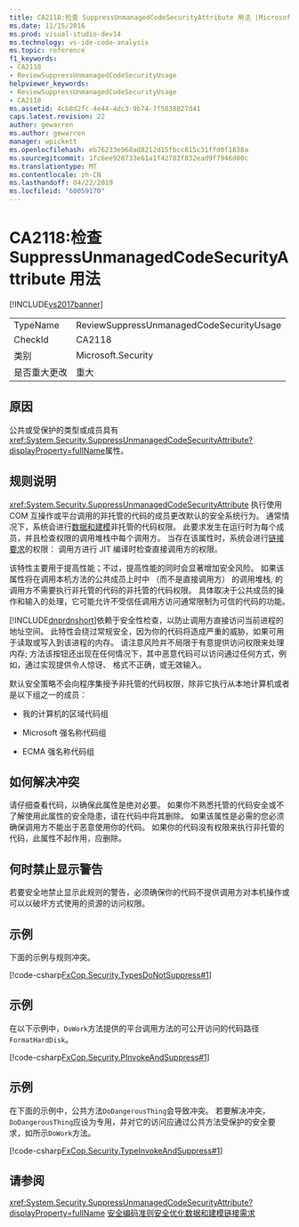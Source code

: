 ```yaml
---
title: CA2118:检查 SuppressUnmanagedCodeSecurityAttribute 用法 |Microsoft Docs
ms.date: 11/15/2016
ms.prod: visual-studio-dev14
ms.technology: vs-ide-code-analysis
ms.topic: reference
f1_keywords:
- CA2118
- ReviewSuppressUnmanagedCodeSecurityUsage
helpviewer_keywords:
- ReviewSuppressUnmanagedCodeSecurityUsage
- CA2118
ms.assetid: 4cb8d2fc-4e44-4dc3-9b74-7f5838827d41
caps.latest.revision: 22
author: gewarren
ms.author: gewarren
manager: wpickett
ms.openlocfilehash: eb76233e968ad8212d15fbcc815c31ffd0f1838a
ms.sourcegitcommit: 1fc6ee928733e61a1f42782f832ead9f7946d00c
ms.translationtype: MT
ms.contentlocale: zh-CN
ms.lasthandoff: 04/22/2019
ms.locfileid: "60059170"
---
```

# <a name="ca2118-review-suppressunmanagedcodesecurityattribute-usage"></a>CA2118:检查 SuppressUnmanagedCodeSecurityAttribute 用法
[!INCLUDE[vs2017banner](../includes/vs2017banner.md)]

|||
|-|-|
|TypeName|ReviewSuppressUnmanagedCodeSecurityUsage|
|CheckId|CA2118|
|类别|Microsoft.Security|
|是否重大更改|重大|

## <a name="cause"></a>原因
 公共或受保护的类型或成员具有<xref:System.Security.SuppressUnmanagedCodeSecurityAttribute?displayProperty=fullName>属性。

## <a name="rule-description"></a>规则说明
 <xref:System.Security.SuppressUnmanagedCodeSecurityAttribute> 执行使用 COM 互操作或平台调用的非托管的代码的成员更改默认的安全系统行为。 通常情况下，系统会进行[数据和建模](http://msdn.microsoft.com/library/8c37635d-e2c1-4b64-a258-61d9e87405e6)非托管的代码权限。 此要求发生在运行时为每个成员，并且检查权限的调用堆栈中每个调用方。 当存在该属性时，系统会进行[链接要求](http://msdn.microsoft.com/library/a33fd5f9-2de9-4653-a4f0-d9df25082c4d)的权限： 调用方进行 JIT 编译时检查直接调用方的权限。

 该特性主要用于提高性能；不过，提高性能的同时会显著增加安全风险。 如果该属性将在调用本机方法的公共成员上时中 （而不是直接调用方） 的调用堆栈, 的调用方不需要执行非托管的代码的非托管的代码权限。 具体取决于公共成员的操作和输入的处理，它可能允许不受信任调用方访问通常限制为可信的代码的功能。

 [!INCLUDE[dnprdnshort](../includes/dnprdnshort-md.md)]依赖于安全性检查，以防止调用方直接访问当前进程的地址空间。 此特性会绕过常规安全，因为你的代码将造成严重的威胁，如果可用于读取或写入到该进程的内存。 请注意风险并不局限于有意提供访问权限来处理内存; 方法该按钮还出现在任何情况下，其中恶意代码可以访问通过任何方式，例如，通过实现提供令人惊讶、 格式不正确，或无效输入。

 默认安全策略不会向程序集授予非托管的代码权限，除非它执行从本地计算机或者是以下组之一的成员：

- 我的计算机的区域代码组

- Microsoft 强名称代码组

- ECMA 强名称代码组

## <a name="how-to-fix-violations"></a>如何解决冲突
 请仔细查看代码，以确保此属性是绝对必要。 如果你不熟悉托管的代码安全或不了解使用此属性的安全隐患，请在代码中将其删除。 如果该属性是必需的您必须确保调用方不能出于恶意使用你的代码。 如果你的代码没有权限来执行非托管的代码，此属性不起作用，应删除。

## <a name="when-to-suppress-warnings"></a>何时禁止显示警告
 若要安全地禁止显示此规则的警告，必须确保你的代码不提供调用方对本机操作或可以以破坏方式使用的资源的访问权限。

## <a name="example"></a>示例
 下面的示例与规则冲突。

 [!code-csharp[FxCop.Security.TypesDoNotSuppress#1](../snippets/csharp/VS_Snippets_CodeAnalysis/FxCop.Security.TypesDoNotSuppress/cs/FxCop.Security.TypesDoNotSuppress.cs#1)]

## <a name="example"></a>示例
 在以下示例中，`DoWork`方法提供的平台调用方法的可公开访问的代码路径`FormatHardDisk`。

 [!code-csharp[FxCop.Security.PInvokeAndSuppress#1](../snippets/csharp/VS_Snippets_CodeAnalysis/FxCop.Security.PInvokeAndSuppress/cs/FxCop.Security.PInvokeAndSuppress.cs#1)]

## <a name="example"></a>示例
 在下面的示例中，公共方法`DoDangerousThing`会导致冲突。 若要解决冲突，`DoDangerousThing`应设为专用，并对它的访问应通过公共方法受保护的安全要求，如所示`DoWork`方法。

 [!code-csharp[FxCop.Security.TypeInvokeAndSuppress#1](../snippets/csharp/VS_Snippets_CodeAnalysis/FxCop.Security.TypeInvokeAndSuppress/cs/FxCop.Security.TypeInvokeAndSuppress.cs#1)]

## <a name="see-also"></a>请参阅
 <xref:System.Security.SuppressUnmanagedCodeSecurityAttribute?displayProperty=fullName> [安全编码准则](http://msdn.microsoft.com/library/4f882d94-262b-4494-b0a6-ba9ba1f5f177)[安全优化](http://msdn.microsoft.com/cf255069-d85d-4de3-914a-e4625215a7c0)[数据和建模](http://msdn.microsoft.com/library/8c37635d-e2c1-4b64-a258-61d9e87405e6)[链接需求](http://msdn.microsoft.com/library/a33fd5f9-2de9-4653-a4f0-d9df25082c4d)
